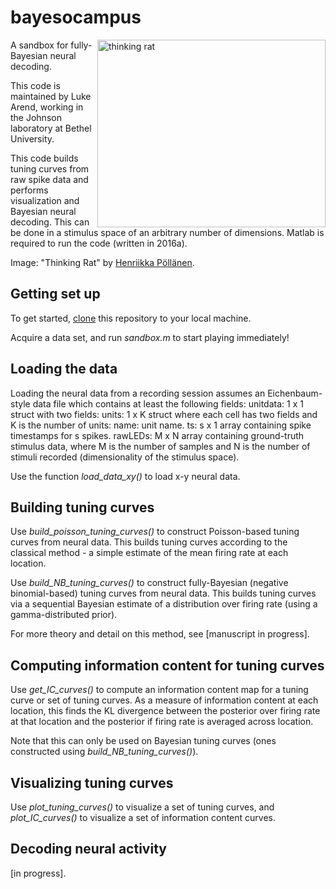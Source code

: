 bayesocampus
============

<a href="thinking_rat">
    <img src="http://payload72.cargocollective.com/1/8/260757/3749466/Henkka_maalaus-9.jpg" width="365px" height="300" alt="thinking rat"
         title="lukearend/ndnd" align="right" />
</a>

A sandbox for fully-Bayesian neural decoding.

This code is maintained by Luke Arend, working in the Johnson laboratory at Bethel University.

This code builds tuning curves from raw spike data and performs visualization and Bayesian neural decoding. This can be done in a stimulus space of an arbitrary number of dimensions. Matlab is required to run the code (written in 2016a).

Image: "Thinking Rat" by [Henriikka Pöllänen](http://cargocollective.com/henriikkapollanen).

Getting set up
--------------

To get started, [clone](https://help.github.com/articles/cloning-a-repository/) this repository to your local machine.

Acquire a data set, and run _sandbox.m_ to start playing immediately!

Loading the data
----------------

Loading the neural data from a recording session assumes an Eichenbaum-style data file which contains at least the following fields:
	unitdata: 1 x 1 struct with two fields:
		units: 1 x K struct where each cell has two fields and K is the number of units:
			name: unit name.
			ts: s x 1 array containing spike timestamps for s spikes.
		rawLEDs: M x N array containing ground-truth stimulus data, where M is the number of samples and N is the number of stimuli recorded (dimensionality of the stimulus space).

Use the function _load\_data\_xy()_ to load x-y neural data.

Building tuning curves
----------------------

Use _build\_poisson\_tuning\_curves()_ to construct Poisson-based tuning curves from neural data. This builds tuning curves according to the classical method - a simple estimate of the mean firing rate at each location.

Use _build\_NB\_tuning\_curves()_ to construct fully-Bayesian (negative binomial-based) tuning curves from neural data. This builds tuning curves via a sequential Bayesian estimate of a distribution over firing rate (using a gamma-distributed prior).

For more theory and detail on this method, see [manuscript in progress].

Computing information content for tuning curves
-----------------------------------------------

Use _get\_IC\_curves()_ to compute an information content map for a tuning curve or set of tuning curves. As a measure of information content at each location, this finds the KL divergence between the posterior over firing rate at that location and the posterior if firing rate is averaged across location.

Note that this can only be used on Bayesian tuning curves (ones constructed using _build\_NB\_tuning\_curves()_).

Visualizing tuning curves
-------------------------

Use _plot\_tuning\_curves()_ to visualize a set of tuning curves, and _plot\_IC\_curves()_ to visualize a set of information content curves.

Decoding neural activity
------------------------

[in progress].


